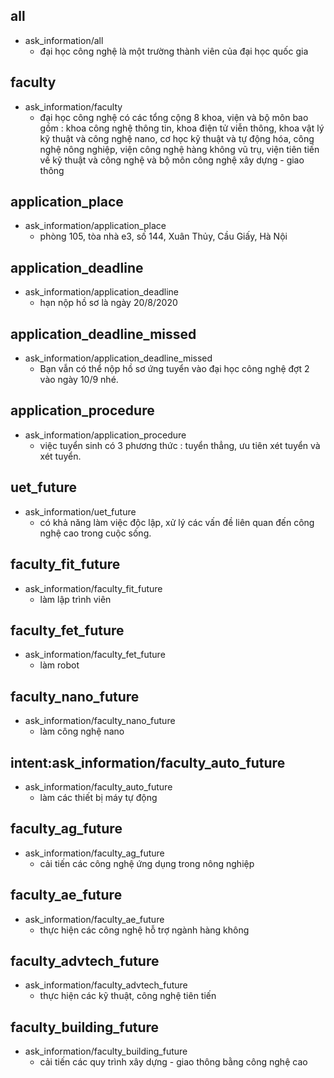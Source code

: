 ## all
* ask_information/all
    - đại học công nghệ là một trường thành viên của đại học quốc gia

## faculty
* ask_information/faculty
    - đại học công nghệ có các tổng cộng 8 khoa, viện và bộ môn bao gồm : khoa công nghệ thông tin, khoa điện tử viễn thông, khoa vật lý kỹ thuật và công nghệ nano, cơ học kỹ thuật và tự động hóa, công nghệ nông nghiệp, viện công nghệ hàng không vũ trụ, viện tiên tiến về kỹ thuật và công nghệ và bộ môn công nghệ xây dựng - giao thông

## application_place
* ask_information/application_place
    - phòng 105, tòa nhà e3, số 144, Xuân Thủy, Cầu Giấy, Hà Nội

## application_deadline
* ask_information/application_deadline
    - hạn nộp hồ sơ là ngày 20/8/2020

## application_deadline_missed
* ask_information/application_deadline_missed
    - Bạn vẫn có thể nộp hồ sơ ứng tuyển vào đại học công nghệ đợt 2 vào ngày 10/9 nhé.

## application_procedure
* ask_information/application_procedure
    - việc tuyển sinh có 3 phương thức : tuyển thẳng, ưu tiên xét tuyển và xét tuyển.

## uet_future
* ask_information/uet_future
    - có khả năng làm việc độc lập, xử lý các vấn đề liên quan đến công nghệ cao trong cuộc sống.

## faculty_fit_future
* ask_information/faculty_fit_future
    - làm lập trình viên

## faculty_fet_future
* ask_information/faculty_fet_future
    - làm robot

## faculty_nano_future
* ask_information/faculty_nano_future
    - làm công nghệ nano

## intent:ask_information/faculty_auto_future
* ask_information/faculty_auto_future
    - làm các thiết bị máy tự động

## faculty_ag_future
* ask_information/faculty_ag_future
    - cải tiến các công nghệ ứng dụng trong nông nghiệp

## faculty_ae_future
* ask_information/faculty_ae_future
    - thực hiện các công nghệ hỗ trợ ngành hàng không

## faculty_advtech_future
* ask_information/faculty_advtech_future
    - thực hiện các kỹ thuật, công nghệ tiên tiến
    
## faculty_building_future
* ask_information/faculty_building_future
    - cải tiến các quy trình xây dựng - giao thông bằng công nghệ cao
